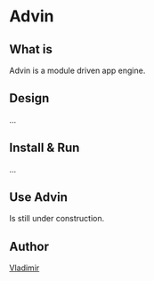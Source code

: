 Advin
=====

What is
-------

Advin is a module driven app engine.

Design
------

...

Install & Run
-------------

...

Use Advin
---------

Is still under construction.

Author
------

[Vladimir](http://www.facebook.com/profile.php?id=1135145906)